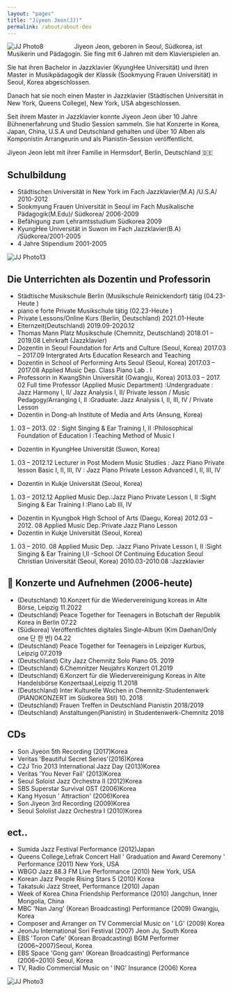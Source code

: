 ```yaml
---
layout: "pages"
title: "Jiyeon Jeon(JJ)"
permalink: /about/about-deu
---
```


<img src="https://jjmusic-online.github.io/assets/images/photo8.JPG" alt="JJ Photo8"
	title="Photo of JJ" style="min-width: 150px" />
Jiyeon Jeon, geboren in Seoul, Südkorea, ist Musikerin und Pädagogin. Sie fing mit 6 Jahren mit dem Klavierspielen an.

Sie hat ihren Bachelor in Jazzklavier (KyungHee Universität) und ihren Master in Musikpädagogik der Klassik (Sookmyung Frauen Universität) in Seoul, Korea abgeschlossen. 

Danach hat sie noch einen Master in Jazzklavier (Städtischen Universität in New York, Queens College), New York, USA abgeschlossen.

Seit ihrem Master in Jazzklavier konnte Jiyeon Jeon über 10 Jahre Bühnenerfahrung und Studio Session sammeln. Sie hat Konzerte in Korea, Japan, China, U.S.A und Deutschland gehalten und über 10 Alben als Komponistin Arrangeurin und als Pianistin-Session veröffentlicht.

Jiyeon Jeon lebt mit ihrer Familie in Hermsdorf, Berlin, Deutschland 🇩🇪

## Schulbildung

- Städtischen Universität in New York im Fach Jazzklavier(M.A) /U.S.A/ 2010-2012
- Sookmyung Frauen Universität in Seoul im Fach Musikalische Pädagogik(M.Edu)/ Südkorea/ 2006-2009 
- Befähigung zum Lehramtsstudium Südkorea 2009
- KyungHee Universität in Suwon im Fach Jazzklavier(B.A) /Südkorea/2001-2005  
- 4 Jahre Stipendium 2001-2005

<img src="https://jjmusic-online.github.io/assets/images/jiyeonjeon.jpeg" alt="JJ Photo13"
	title="Photo of JJ" style="min-width: 150px" />
    
## Die Unterrichten als Dozentin und Professorin

- Städtische Musikschule Berlin (Musikschule Reinickendorf) tätig (04.23-Heute )
- piano e forte Private Musikschule tätig (02.23-Heute )  
- Private Lessons/Online Kurs (Berlin, Deutschland)
2021.01-Heute
- Elternzeit(Deutschland)
2019.09-2020.12
- Thomas Mann Platz Musikschule  (Chemnitz, Deutschland)
2018.01 – 2019.08 Lehrkraft (Jazzklavier)
- Dozentin in Seoul Foundation for Arts and Culture (Seoul, Korea)
2017.03 – 2017.09 Intergrated Arts Education Research and Teaching
- Dozentin in School of Performing Arts Seoul (Seoul, Korea)
 2017.03 – 2017.08 Applied Music Dep. Class Piano Lab . I
- Professorin in KwangShin Universität (Gwangju, Korea)
2013.03 – 2017. 02 Full time Professor (Applied Music Department)
:Undergraduate : Jazz Harmony I, II/ Jazz Analysis I, II/ Private lesson / Music Pedagogy/Arranging I, II :Graduate: Jazz Analysis I, II, III, IV / Private Lesson
- Dozentin in Dong-ah Institute of Media and Arts (Ansung, Korea)
1.    03 – 2013. 02 : Sight Singing & Ear Training I, II :Philosophical Foundation of Education I :Teaching Method of Music I
- Dozentin in KyungHee Universität (Suwon, Korea)
1.    03 – 2012.12 Lecturer in Post Modern Music Studies : Jazz Piano Private lesson Basic I, II, III, IV : Jazz Piano Private Lesson Advanced I, II, III, IV
- Dozentin in Kukje Universität (Seoul, Korea)
1.    03 – 2012.12 Applied Music Dep.:Jazz Piano Private Lesson I, II :Sight Singing & Ear Training I :Piano Lab III, IV
- Dozentin in Kyungbok High School of Arts (Daegu, Korea)
2012.03 – 2012. 08 Applied Music Dep.:Private Jazz Piano Lesson
- Dozentin in Kukje Universität (Seoul, Korea)
1.    03 – 2010. 08 Applied Music Dep.
:Jazz Piano Private Lesson I, II :Sight Singing & Ear Training I,II
-School Of Continuing Education Seoul Christian Universität (Seoul, Korea) 2010.03-2010.08 :Jazzklavier 

## 🎹 Konzerte und Aufnehmen (2006-heute)
- (Deutschland) 10.Konzert für die Wiedervereinigung koreas in Alte Börse, Leipzig 11.2022
- (Deutschland) Peace Together for Teenagers in Botschaft der Republik Korea in Berlin 07.22
- (Südkorea) Veröffentlichtes digitales Single-Album (Kim Daehan/Only one 단 한 번) 04.22
- (Deutschland) Peace Together for Teenagers in Leipziger Kurbus, Leipzig 07.2019
- (Deutschland) City Jazz Chemnitz Solo Piano 05. 2019
- (Deutschland) 6.Chemnitzer Neujahrs Konzert 01.2019
- (Deutschland) 6.Konzert für die Wiedervereinigung Koreas in Alte Handelsbörse Konzertsaal,Leipzig 11.2018
- (Deutschland) Inter Kulturelle Wochen in Chemnitz-Studentenwerk (PIANOKONZERT im Südkorea Stil) 10. 2018
- (Deutschland) Frauen Treffen in Deutschland Pianistin 2018/2019
- (Deutschland) Anstaltungen(Pianistin) in Studentenwerk-Chemnitz 2018
## CDs 
- Son Jiyeon 5th Recording (2017)Korea
- Veritas 'Beautiful Secret Series'(2016)Korea
- C2J Trio 2013 International Jazz Day (2013)Korea
- Veritas 'You Never Fail' (2013)Korea
- Seoul Soloist Jazz Orchestra II (2012)Korea
- SBS Superstar Survival OST (2006)Korea
- Kang Hyosun ' Attraction' (2006)Korea
- Son Jiyeon 3rd Recording (2009)Korea
- Seoul Sololist Jazz Orchestra I (2010)Korea
## ect.. 
- Sumida Jazz Festival Performance (2012)Japan
- Queens College,Lefrak Concert Hall ' Graduation and Award Ceremony ' Performance (2011) New York, USA
- WBGO Jazz 88.3 FM Live Performance (2010) New York, USA
- Korean Jazz People Rising Stars 5 (2010) Korea
- Takatsuki Jazz Street, Performance (2010) Japan
- Week of Korea China Friendship Performance (2010) Jangchun, Inner Mongolia, China
- MBC 'Nan Jang' (Korean Broadcasting) Performance (2009) Gwangju, Korea
- Composer and Arranger on TV Commercial Music on ' LG' (2009) Korea
- JeonJu International Sori Festival (2007) Jeon Ju, South Korea
- EBS 'Toron Cafe' (Korean Broadcasting) BGM Performer (2006~2007)Seoul, Korea
- EBS Space 'Gong gam' (Korean Broadcasting) Performance (2006~2010) Seoul, Korea
- TV, Radio Commercial Music on ' ING' Insurance (2006) Korea


<img src="https://jjmusic-online.github.io/assets/images/photo3.jpeg" alt="JJ Photo3"
	title="Photo of JJ" style="min-width: 150px" />






